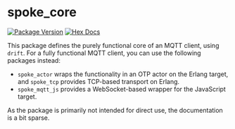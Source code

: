 # spoke_core

[![Package Version](https://img.shields.io/hexpm/v/spoke_core)](https://hex.pm/packages/spoke_core)
[![Hex Docs](https://img.shields.io/badge/hex-docs-ffaff3)](https://hexdocs.pm/spoke_core/)

This package defines the purely functional core of an MQTT client, using `drift`.
For a fully functional MQTT client, you can use the following packages instead:
* `spoke_actor` wraps the functionality in an OTP actor on the Erlang target,
  and `spoke_tcp` provides TCP-based transport on Erlang.
* `spoke_mqtt_js` provides a WebSocket-based wrapper for the JavaScript target.

As the package is primarily not intended for direct use,
the documentation is a bit sparse.
